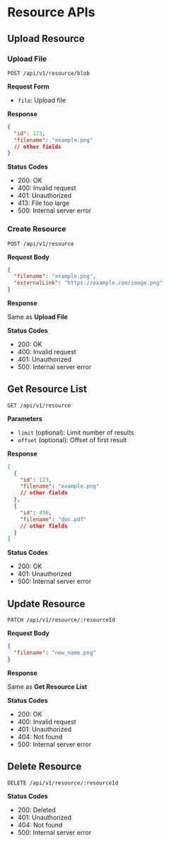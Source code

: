 # Resource APIs

## Upload Resource

### Upload File

```
POST /api/v1/resource/blob
```

**Request Form**

- `file`: Upload file

**Response**

```json
{
  "id": 123,
  "filename": "example.png"
  // other fields
}
```

**Status Codes**

- 200: OK
- 400: Invalid request
- 401: Unauthorized
- 413: File too large
- 500: Internal server error

### Create Resource

```
POST /api/v1/resource
```

**Request Body**

```json
{
  "filename": "example.png",
  "externalLink": "https://example.com/image.png"
}
```

**Response**

Same as **Upload File**

**Status Codes**

- 200: OK
- 400: Invalid request
- 401: Unauthorized
- 500: Internal server error

## Get Resource List

```
GET /api/v1/resource
```

**Parameters**

- `limit` (optional): Limit number of results
- `offset` (optional): Offset of first result

**Response**

```json
[
  {
    "id": 123,
    "filename": "example.png"
    // other fields
  },
  {
    "id": 456,
    "filename": "doc.pdf"
    // other fields
  }
]
```

**Status Codes**

- 200: OK
- 401: Unauthorized
- 500: Internal server error

## Update Resource

```
PATCH /api/v1/resource/:resourceId
```

**Request Body**

```json
{
  "filename": "new_name.png"
}
```

**Response**

Same as **Get Resource List**

**Status Codes**

- 200: OK
- 400: Invalid request
- 401: Unauthorized
- 404: Not found
- 500: Internal server error

## Delete Resource

```
DELETE /api/v1/resource/:resourceId
```

**Status Codes**

- 200: Deleted
- 401: Unauthorized
- 404: Not found
- 500: Internal server error

